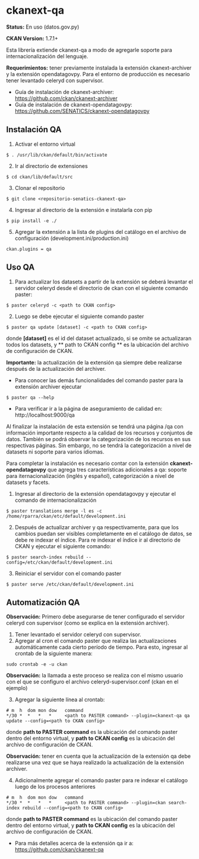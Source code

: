 ckanext-qa
=================

**Status:** En uso (datos.gov.py)

**CKAN Version:** 1.7.1+

Esta librería extiende ckanext-qa a modo de agregarle soporte para internacionalización del lenguaje.

**Requerimientos:** tener previamente instalada la extensión ckanext-archiver y la extensión opendatagovpy. Para el entorno de producción es necesario tener levantado celeryd con supervisor.

* Guía de instalación de ckanext-archiver: https://github.com/ckan/ckanext-archiver
* Guía de instalación de ckanext-opendatagovpy: https://github.com/SENATICS/ckanext-opendatagovpy

Instalación QA
--------------

1. Activar el entorno virtual
  
  ```
  $ . /usr/lib/ckan/default/bin/activate
  ```
2. Ir al directorio de extensiones
  
  ```
$ cd ckan/lib/default/src
```
3. Clonar el repositorio
 
  ```
$ git clone <repositorio-senatics-ckanext-qa>
```
4. Ingresar al directorio de la extensión e instalarla con pip

  ```
$ pip install -e ./
```
5. Agregar la extensión a la lista de plugins del catálogo en el archivo de configuración (development.ini/production.ini)

  ```
ckan.plugins = qa
```

Uso QA
------

1. Para actualizar los datasets a partir de la extensión se deberá levantar el servidor celeryd desde el directorio de ckan con el siguiente comando paster:

  ```
$ paster celeryd -c <path to CKAN config>
```
2. Luego se debe ejecutar el siguiente comando paster

  ```
$ paster qa update [dataset] -c <path to CKAN config>

  ```
donde **[dataset]** es el id del dataset actualizado, si se omite se actualizaran todos los datasets,
y ** path to CKAN config ** es la ubicación del archivo de configuración de CKAN.

  **Importante:** la actualización de la extensión qa siempre debe realizarse después de la actualización del archiver.

  * Para conocer las demás funcionalidades del comando paster para la extensión archiver ejecutar

  ```
$ paster qa --help
```

  * Para verificar ir a la página de aseguramiento de calidad en: http://localhost:9000/qa

  Al finalizar la instalación de esta extensión se tendrá una página /qa con información importante respecto a la calidad de los recursos y conjuntos de datos. También se
podrá observar la categorización de los recursos en sus respectivas páginas. Sin embargo, no se tendrá la categorización a nivel de datasets ni soporte para varios idiomas.

  Para completar la instalación es necesario contar con la extensión **ckanext-opendatagovpy** que agrega tres características adicionales a qa: soporte para iternacionalización (inglés y español), categorización a nivel de datasets y facets.

1. Ingresar al directorio de la extensión opendatagovpy y ejecutar el comando de internacionalización

  ```
$ paster translations merge -l es -c /home/rparra/ckan/etc/default/development.ini
```
2. Después de actualizar archiver y qa respectivamente, para que los cambios puedan ser visibles completamente en el catálogo de datos, se debe re indexar el índice.
Para re indexar el índice ir al directorio de CKAN y ejecutar el siguiente comando:

  ```
$ paster search-index rebuild --config=/etc/ckan/default/development.ini
```
3. Reiniciar el servidor con el comando paster

  ```
$ paster serve /etc/ckan/default/development.ini
```

Automatización QA
-----------------

**Observación:** Primero debe asegurarse de tener configurado el servidor celeryd con supervisor (como se explica en la extensión archiver).

1. Tener levantado el servidor celeryd con supervisor.
2. Agregar al cron el comando paster que realiza las actualizaciones automáticamente cada cierto período de tiempo. Para esto, ingresar al crontab de la siguiente manera:

  ```
sudo crontab -e -u ckan
```
**Observación:** la llamada a este proceso se realiza con el mismo usuario con el que se configuro el archivo celeryd-supervisor.conf (ckan en el ejemplo)

3. Agregar la siguiente línea al crontab:

  ```
# m  h  dom mon dow   command
*/30 *  *   *   *     <path to PASTER command> --plugin=ckanext-qa qa update --config=<path to CKAN config>
```

  donde **path to PASTER command** es la ubicación del comando paster dentro del entorno virtual,
y **path to CKAN config** es la ubicación del archivo de configuración de CKAN.

  **Observación:** tener en cuenta que la actualización de la extensión qa debe realizarse una vez que se haya realizado la actualización de la extensión archiver.

4. Adicionalmente agregar el comando paster para re indexar el catálogo luego de los procesos anteriores

  ```
# m  h  dom mon dow   command
*/30 *  *   *   *     <path to PASTER command> --plugin=ckan search-index rebuild --config=<path to CKAN config>
```

  donde **path to PASTER command** es la ubicación del comando paster dentro del entorno virtual,
y **path to CKAN config** es la ubicación del archivo de configuración de CKAN.

* Para más detalles acerca de la extensión qa ir a: https://github.com/ckan/ckanext-qa
